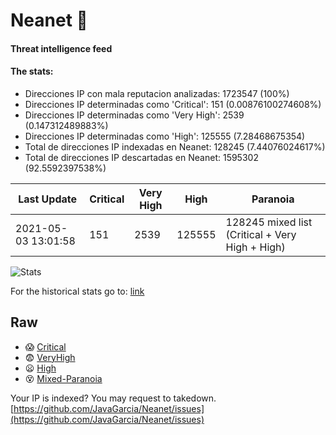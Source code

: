 # Neanet :hocho:
#### Threat intelligence feed
#### The stats:

- Direcciones IP con mala reputacion analizadas: 1723547 (100%)
- Direcciones IP determinadas como 'Critical':  151 (0.00876100274608%)
- Direcciones IP determinadas como 'Very High':  2539 (0.147312489883%)
- Direcciones IP determinadas como 'High':  125555 (7.28468675354)
- Total de direcciones IP indexadas en Neanet:  128245 (7.44076024617%)
- Total de direcciones IP descartadas en Neanet:  1595302 (92.5592397538%)

| Last Update | Critical | Very High | High | Paranoia |
| --- | --- | --- | --- | --- |
| 2021-05-03 13:01:58 | 151 | 2539 | 125555 | 128245 mixed list (Critical + Very High + High)|

![Stats](https://docs.google.com/spreadsheets/d/e/2PACX-1vSnaNMIXVabIpDJjufMlzH7poXnshF3mgd8Is1g9ytUEzVsP5my4Trn8f-xkoLLQ38xpL3HtmUexLo6/pubchart?oid=501124687&format=image)

For the historical stats go to: [link](/stats.csv)
## Raw
- :scream: [Critical](https://raw.githubusercontent.com/JavaGarcia/Neanet/master/blacklists/neanet_critical.txt)
- :fearful: [VeryHigh](https://raw.githubusercontent.com/JavaGarcia/Neanet/master/blacklists/neanet_veryHigh.txtt)
- :frowning: [High](https://raw.githubusercontent.com/JavaGarcia/Neanet/master/blacklists/neanet_high.txt)
- :dizzy_face: [Mixed-Paranoia](https://raw.githubusercontent.com/JavaGarcia/Neanet/master/blacklists/neanet_all.txt)


Your IP is indexed? You may request to takedown. [https://github.com/JavaGarcia/Neanet/issues](https://github.com/JavaGarcia/Neanet/issues)



















































































































































































































































































































































































































































































































































































































































































































































































































































































































































































































































































































































































































































































































































































































































































































































































































































































































































































































































































































































































































































































































































































































































































































































































































































































































































































































































































































































































































































































































































































































































































































































































































































































































































































































































































































































































































































































































































































































































































































































































































































































































































































































































































































































































































































































































































































































































































































































































































































































































































































































































































































































































































































































































































































































































































































































































































































































































































































































































































































































































































































































































































































































































































